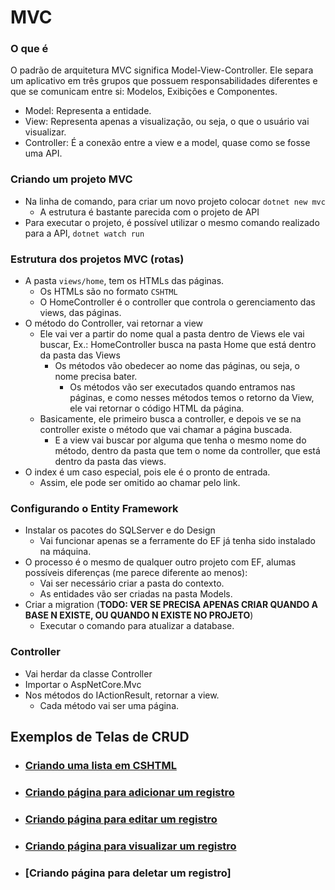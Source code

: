 # MVC

### O que é
O padrão de arquitetura MVC significa Model-View-Controller. Ele separa um aplicativo em três grupos que possuem responsabilidades diferentes e que se comunicam entre si: Modelos, Exibições e Componentes.
* Model: Representa a entidade.
* View: Representa apenas a visualização, ou seja, o que o usuário vai visualizar.
* Controller: É a conexão entre a view e a model, quase como se fosse uma API.

### Criando um projeto MVC
* Na linha de comando, para criar um novo projeto colocar `dotnet new mvc`
  * A estrutura é bastante parecida com o projeto de API
* Para executar o projeto, é possível utilizar o mesmo comando realizado para a API, `dotnet watch run`

### Estrutura dos projetos MVC (rotas)
* A pasta `views/home`, tem os HTMLs das páginas.
  * Os HTMLs são no formato `CSHTML`
  * O HomeController é o controller que controla o gerenciamento das views, das páginas.
* O método do Controller, vai retornar a view
  * Ele vai ver a partir do nome qual a pasta dentro de Views ele vai buscar, Ex.: HomeController busca na pasta Home que está dentro da pasta das Views
    * Os métodos vão obedecer ao nome das páginas, ou seja, o nome precisa bater.
      * Os métodos vão ser executados quando entramos nas páginas, e como nesses métodos temos o retorno da View, ele vai retornar o código HTML da página.
  * Basicamente, ele primeiro busca a controller, e depois ve se na controller existe o método que vai chamar a página buscada.
    * E a view vai buscar por alguma que tenha o mesmo nome do método, dentro da pasta que tem o nome da controller, que está dentro da pasta das views.
* O index é um caso especial, pois ele é o pronto de entrada.
  * Assim, ele pode ser omitido ao chamar pelo link.

### Configurando o Entity Framework
* Instalar os pacotes do SQLServer e do Design
  * Vai funcionar apenas se a ferramente do EF já tenha sido instalado na máquina.
* O processo é o mesmo de qualquer outro projeto com EF, alumas possíveis diferenças (me parece diferente ao menos):
  * Vai ser necessário criar a pasta do contexto.
  * As entidades vão ser criadas na pasta Models.
* Criar a migration (**TODO: VER SE PRECISA APENAS CRIAR QUANDO A BASE N EXISTE, OU QUANDO N EXISTE NO PROJETO**)
  * Executar o comando para atualizar a database.

### Controller
* Vai herdar da classe Controller
* Importar o AspNetCore.Mvc
* Nos métodos do IActionResult, retornar a view.
  * Cada método vai ser uma página.

## Exemplos de Telas de CRUD

* ### [Criando uma lista em CSHTML](criando-lista-cshtml.md)
* ### [Criando página para adicionar um registro](criando-add-cshtml.md)
* ### [Criando página para editar um registro](criando-edicao-cshtml.md)
* ### [Criando página para visualizar um registro](criando-detalhes-cshtml.md)
* ### [Criando página para deletar um registro]